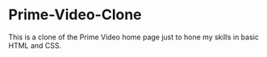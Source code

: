 # Prime-Video-Clone
This is a clone of the Prime Video home page just to hone my skills in basic HTML and CSS.
